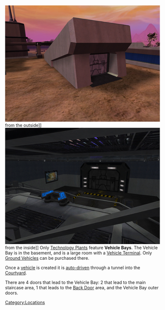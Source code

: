 ![](images/VehicleBayExterior.jpg "fig:VehicleBayExterior.jpg") from the
outside\]\] ![](images/VehicleBayInterior.jpg "fig:VehicleBayInterior.jpg")
from the inside\]\] Only [Technology
Plants](Technology_Plant.md "wikilink") feature **Vehicle Bays**. The
Vehicle Bay is in the basement, and is a large room with a [Vehicle
Terminal](Vehicle_Terminal.md "wikilink"). Only [Ground
Vehicles](:category:Ground_Vehicles "wikilink") can be purchased there.

Once a [vehicle](vehicle.md "wikilink") is created it is
[auto-driven](auto-drive.md "wikilink") through a tunnel into the
[Courtyard](Courtyard.md "wikilink").

There are 4 doors that lead to the Vehicle Bay: 2 that lead to the main
staircase area, 1 that leads to the [Back Door](Back_Door.md "wikilink")
area, and the Vehicle Bay outer doors.

[Category:Locations](Category:Locations.md "wikilink")
